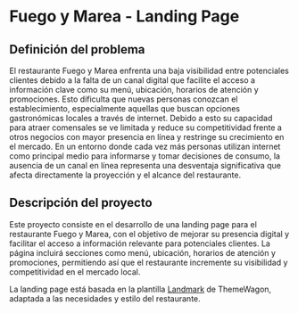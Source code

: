 # Fuego y Marea - Landing Page

## Definición del problema

El restaurante Fuego y Marea enfrenta una baja visibilidad entre potenciales clientes debido a la falta de un canal digital que facilite el acceso a información clave como su menú, ubicación, horarios de atención y promociones. Esto dificulta que nuevas personas conozcan el establecimiento, especialmente aquellas que buscan opciones gastronómicas locales a través de internet. Debido a esto su capacidad para atraer comensales se ve limitada y reduce su competitividad frente a otros negocios con mayor presencia en línea y restringe su crecimiento en el mercado. En un entorno donde cada vez más personas utilizan internet como principal medio para informarse y tomar decisiones de consumo, la ausencia de un canal en línea representa una desventaja significativa que afecta directamente la proyección y el alcance del restaurante.

## Descripción del proyecto

Este proyecto consiste en el desarrollo de una landing page para el restaurante Fuego y Marea, con el objetivo de mejorar su presencia digital y facilitar el acceso a información relevante para potenciales clientes. La página incluirá secciones como menú, ubicación, horarios de atención y promociones, permitiendo así que el restaurante incremente su visibilidad y competitividad en el mercado local.

La landing page está basada en la plantilla [Landmark](https://themewagon.github.io/landmark/) de ThemeWagon, adaptada a las necesidades y estilo del restaurante.